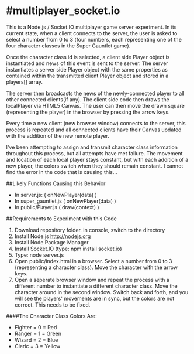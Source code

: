 #multiplayer_socket.io
=====================
This is a Node.js / Socket.IO multiplayer game server experiment. In its current state, when a client connects to the server, the user is asked to select a number from 0 to 3 (four numbers, each representing one of the four character classes in the Super Gauntlet game).

Once the character class id is selected, a client side Player object is instantiated and news of this event is sent to the server. The server instantiates a server side Player object with the same properties as contained within the transmitted client Player object and stored in a players[] array.

The server then broadcasts the news of the newly-connected player to all other connected clients(if any).
The client side code then draws the localPlayer via HTML5 Canvas. The user can then move the drawn square (representing the player) in the browser by pressing the arrow keys.

Every time a new client (new browser window) connects to the server, this process is repeated and all connected clients have their Canvas updated with the addition of the new remote player.

I've been attempting to assign and transmit character class information throughout this process, but all attempts have met failure. The movement and location of each local player stays constant, but with each addition of a new player, the colors switch when they should remain constant. I cannot find the error in the code that is causing this...

##Likely Functions Causing this Behavior
* In server.js: ( onNewPlayer(data) )
* In super_gauntlet.js ( onNewPlayer(data) )
* In public/Player.js ( draw(context) )


##Requirements to Experiment with this Code
1. Download repository folder. In console, switch to the directory
2. Install Node.js http://nodejs.org 
3. Install Node Package Manager
4. Install Socket.IO (type: npm install socket.io)
5. Type:       node server.js
6. Open public/index.html in a browser. Select a number from 0 to 3 (representing a character class). Move the character with the arrow keys.
7. Open a seperate browser window and repeat the process with a different number to instantiate a different character class. Move the character around in the second window. Switch back and forth, and you will see the players' movements are in sync, but the colors are not correct. This needs to be fixed.


####The Character Class Colors Are:
* Fighter = 0 = Red
* Ranger = 1 = Green
* Wizard = 2 = Blue
* Cleric = 3 = Yellow

